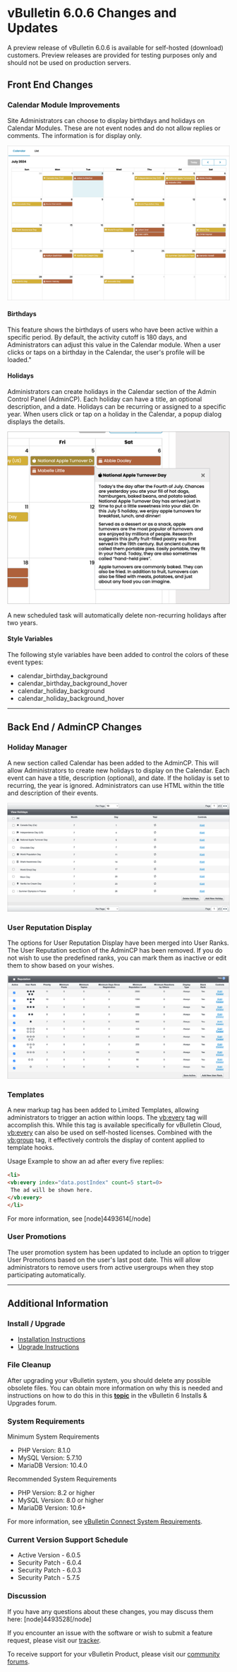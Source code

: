# vBulletin 6.0.6 Changes and Updates

A preview release of vBulletin 6.0.6 is available for self-hosted (download) customers. Preview releases are provided for testing purposes only and should not be used on production servers.

## Front End Changes

### Calendar Module Improvements

Site Administrators can choose to display birthdays and holidays on Calendar Modules. These are not event nodes and do not allow replies or comments. The information is for display only.

![Calendar](./images/606_calendar.png)

#### Birthdays

This feature shows the birthdays of users who have been active within a specific period. By default, the activity cutoff is 180 days, and Administrators can adjust this value in the Calendar module. When a user clicks or taps on a birthday in the Calendar, the user's profile will be loaded."

#### Holidays

Administrators can create holidays in the Calendar section of the Admin Control Panel (AdminCP). Each holiday can have a title, an optional description, and a date. Holidays can be recurring or assigned to a specific year. When users click or tap on a holiday in the Calendar, a popup dialog displays the details.

![Holiday Detail](./images/606_holidaydetail.png)

A new scheduled task will automatically delete non-recurring holidays after two years.

#### Style Variables

The following style variables have been added to control the colors of these event types:

- calendar_birthday_background
- calendar_birthday_background_hover
- calendar_holiday_background
- calendar_holiday_background_hover

---

## Back End / AdminCP Changes

### Holiday Manager

A new section called Calendar has been added to the AdminCP. This will allow Administrators to create new holidays to display on the Calendar. Each event can have a title, description (optional), and date. If the holiday is set to recurring, the year is ignored. Administrators can use HTML within the title and description of their events.

![Holiday Manager](./images/606_calendarmanager.png)

### User Reputation Display

The options for User Reputation Display have been merged into User Ranks. The User Reputation section of the AdminCP has been removed. If you do not wish to use the predefined ranks, you can mark them as inactive or edit them to show based on your wishes.

![User Reputation](./images/606_userranks.png)

### Templates

A new markup tag has been added to Limited Templates, allowing administrators to trigger an action within loops. The <vb:every> tag will accomplish this. While this tag is available specifically for vBulletin Cloud, <vb:every> can also be used on self-hosted licenses. Combined with the <vb:group> tag, it effectively controls the display of content applied to template hooks.

Usage Example to show an ad after every five replies:

~~~html
<li>
<vb:every index="data.postIndex" count=5 start=0>
 The ad will be shown here.
</vb:every>
</li>
~~~

For more information, see [node]4493614[/node]

### User Promotions

The user promotion system has been updated to include an option to trigger User Promotions based on the user's last post date. This will allow administrators to remove users from active usergroups when they stop participating automatically.

---

## Additional Information

### Install / Upgrade

- [Installation Instructions](https://www.vbulletin.com/forum/node/4483267)
- [Upgrade Instructions](https://www.vbulletin.com/forum/node/4483262)

### File Cleanup

After upgrading your vBulletin system, you should delete any possible obsolete files. You can obtain more information on why this is needed and instructions on how to do this in this [**topic**](https://www.vbulletin.com/forum/node/4391346) in the vBulletin 6 Installs & Upgrades forum.

### System Requirements

Minimum System Requirements

- PHP Version: 8.1.0
- MySQL Version: 5.7.10
- MariaDB Version: 10.4.0

Recommended System Requirements

- PHP Version:  8.2 or higher
- MySQL Version: 8.0 or higher
- MariaDB Version: 10.6+

For more information, see [vBulletin Connect System Requirements](https://www.vbulletin.com/forum/node/4391344).

### Current Version Support Schedule

- Active Version - 6.0.5
- Security Patch - 6.0.4
- Security Patch - 6.0.3
- Security Patch - 5.7.5

### Discussion

If you have any questions about these changes, you may discuss them here: [node]4493528[/node]

If you encounter an issue with the software or wish to submit a feature request, please visit our [tracker](https://tracker.vbulletin.com/vbulletin6).

To receive support for your vBulletin Product, please visit our [community forums](https://www.vbulletin.com/forum/).

